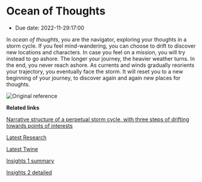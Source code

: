 # Ocean of Thoughts
- Due date: 2022-11-29:17:00

In *ocean of thoughts*, you are the navigator, exploring your thoughts in a storm cycle. If you feel mind-wandering, you can choose to drift to discover new locations and characters. In case you feel on a mission, you will try instead to go ashore. The longer your journey, the heavier weather turns. In the end, you never reach ashore. As currents and winds gradually reorients your trajectory, you eventually face the storm. It will reset you to a new beginning of your journey, to discover again and again new places for thoughts. 

![Original reference](https://d2w9rnfcy7mm78.cloudfront.net/1889766/original_717fa12fab70e9069892f1172f311576.jpg?1521037668?bc=1)

**Related links**     

[Narrative structure of a perpetual storm cycle, with three steps of drifting towards points of interests](/process/Animation/demo/22-11-28-process-anim.gif)

[Latest Research](/process/22.11.27-process.md)

[Latest Twine](/prototypes/twine/22.11.29-Ocean%20of%20Thoughts.html)

[Insights 1 summary](/process/interviews/Insights.md)

[Insights 2 detailed](/process/interviews/Round-2/insights.md)